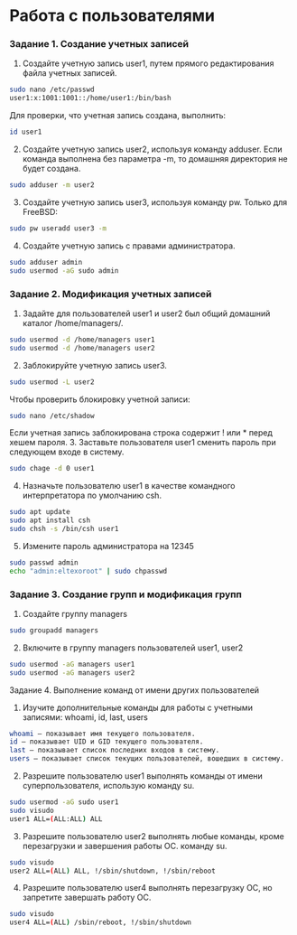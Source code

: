 # Работа с пользователями

### Задание 1. Создание учетных записей
1.	Создайте учетную запись user1, путем прямого редактирования файла учетных записей.
```bash
sudo nano /etc/passwd
user1:x:1001:1001::/home/user1:/bin/bash
```
Для проверки, что учетная запись создана, выполнить:
```bash
id user1
```
2.	Создайте учетную запись user2, используя команду adduser.
Если команда выполнена без параметра -m, то домашняя директория не будет создана. 
```bash
sudo adduser -m user2
```
3.	Создайте учетную запись user3, используя команду pw.
Только для FreeBSD:
```bash
sudo pw useradd user3 -m
```
4.	Создайте учетную запись с правами администратора.
```bash
sudo adduser admin
sudo usermod -aG sudo admin
```
### Задание 2. Модификация учетных записей
1.	Задайте для пользователей user1 и user2 был общий домашний каталог /home/managers/.
```bash
sudo usermod -d /home/managers user1
sudo usermod -d /home/managers user2
```
2.	Заблокируйте учетную запись user3.
```bash
sudo usermod -L user2
```
Чтобы проверить блокировку учетной записи:
```bash
sudo nano /etc/shadow
```
Если учетная запись заблокирована строка содержит ! или * перед хешем пароля. 
3.	Заставьте пользователя user1 сменить пароль при следующем входе в систему.
```bash
sudo chage -d 0 user1
```
4.	Назначьте пользователю user1 в качестве командного интерпретатора по умолчанию csh.
```bash
sudo apt update
sudo apt install csh
sudo chsh -s /bin/csh user1
```
5.	Измените пароль администратора на 12345
```bash
sudo passwd admin
echo "admin:eltexoroot" | sudo chpasswd
```

### Задание 3. Создание групп и модификация групп
1.	Создайте группу managers
```bash
sudo groupadd managers
```
2.	Включите в группу managers пользователей user1, user2
```bash
sudo usermod -aG managers user1
sudo usermod -aG managers user2
```

Задание 4. Выполнение команд от имени других пользователей
1. Изучите дополнительные команды для работы с учетными записями: whoami, id, last, users
```bash
whoami — показывает имя текущего пользователя.
id — показывает UID и GID текущего пользователя.
last — показывает список последних входов в систему.
users — показывает список текущих пользователей, вошедших в систему.
```
2.	Разрешите пользователю user1 выполнять команды от имени суперпользователя, использую команду su.
```bash
sudo usermod -aG sudo user1
sudo visudo
user1 ALL=(ALL:ALL) ALL
```
3.	Разрешите пользователю user2 выполнять любые команды, кроме перезагрузки и завершения работы ОС.
команду su.
```bash
sudo visudo
user2 ALL=(ALL) ALL, !/sbin/shutdown, !/sbin/reboot
```
4.	Разрешите пользователю user4 выполнять перезагрузку ОС, но запретите завершать работу ОС.
```bash
sudo visudo
user4 ALL=(ALL) /sbin/reboot, !/sbin/shutdown
```
